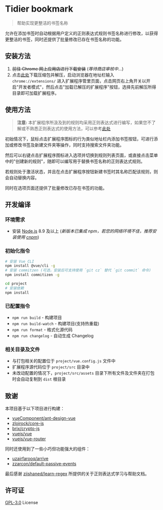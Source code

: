 # Tidier bookmark

> 帮助实现更整洁的书签名称

允许在添加书签时自动根据用户定义的正则表达式规则书签名称进行修改，以获得更整洁的书签，同时还提供了批量修改已存在书签名称的功能。

## 安装方法

1. ~~前往 Chrome 网上应用店进行下载安装~~ (*等待商店审核中...*)
2. 点击[此处](https://github.com/LightAPIs/tidier-bookmark/releases/latest)下载压缩包并解压，启动浏览器在地址栏输入 `chrome://extensions/` 进入扩展程序管里页面，点击网页右上角开关以开启"开发者模式"，然后点击"加载已解压的扩展程序"按钮，选择先前解压所得目录即可加载扩展程序。

## 使用方法

> **注意:** 本扩展程序所汲及到的规则均采用正则表达式进行编写，如果您不了解或不熟悉正则表达式的使用方法，可以参考[此处](https://github.com/ziishaned/learn-regex/blob/master/translations/README-cn.md)

初始情况下，鼠标点击扩展程序图标的行为类似地址栏内添加书签按钮，可进行添加或修改书签及新建文件夹等操作，同时支持搜索文件夹功能。

然后可以右键点击扩展程序图标进入选项并切换到规则列表页面，或直接点击菜单中的"创建新的规则"，随即可以编写用于替换书签名称的正则表达式规则。

若规则处于激活状态，并且在点击扩展程序按钮新建书签时其名称匹配该规则，则会自动替换内容。

同时在选项页面还提供了批量修改已存在书签的功能。

## 开发编译

### 环境需求

- 安装 [Node.js](https://nodejs.org/) 8.9 及以上 (*新版本已集成 npm，若您的网络环境不佳，推荐安装使用 [cnpm](https://github.com/cnpm/cnpm)*)

### 初始化指令

```bash
# 安装 Vue CLI
npm install @vue/cli -g
# 安装 commitzen (可选，安装后可支持使用 `git cz` 替代 `git commit` 命令)
npm install commitizen -g

cd project
# 安装依赖
npm install
```

### 已配置指令

* `npm run build` - 构建项目
* `npm run build-watch` - 构建项目(支持热重载)
* `npm run format` - 格式化源代码
* `npm run changelog` - 自动生成 Changelog

### 相关目录及文件

- 与打包相关的配置位于 `project/vue.config.js` 文件中
- 扩展程序源代码位于 `project/src` 目录中
- 未改动配置的情况下，`project/src/assets` 目录下所有文件及文件夹在打包时会自动复制到 `dist` 根目录

## 致谢

本项目基于以下项目进行构建：

- [vueComponent/ant-design-vue](https://github.com/vueComponent/ant-design-vue)
- [zloirock/core-js](https://github.com/zloirock/core-js)
- [brix/crypto-js](https://github.com/brix/crypto-js)
- [vuejs/vue](https://github.com/vuejs/vue)
- [vuejs/vue-router](https://github.com/vuejs/vue-router)

同时还使用到了一些小巧但功能强大的组件：

- [uzairfarooq/arrive](https://github.com/uzairfarooq/arrive)
- [zzarcon/default-passive-events](https://github.com/zzarcon/default-passive-events)

最后感谢 [ziishaned/learn-regex](https://github.com/ziishaned/learn-regex) 所提供的关于正则表达式学习与帮助文档。

## 许可证

[GPL-3.0](/LICENSE.md) License
